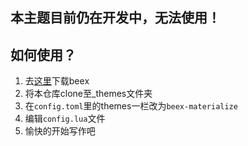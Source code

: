 ## 本主题目前仍在开发中，无法使用！

## 如何使用？

1. 去[这里](http://www.telihai.com/archives/9027/)下载beex
2. 将本仓库clone至_themes文件夹
3. 在`config.toml`里的themes一栏改为`beex-materialize`
4. 编辑`config.lua`文件
5. 愉快的开始写作吧